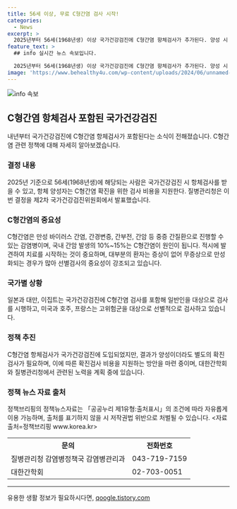```yaml
---
title: 56세 이상, 무료 C형간염 검사 시작!
categories:
  - News
excerpt: >
  2025년부터 56세(1968년생) 이상 국가건강검진에 C형간염 항체검사가 추가된다. 양성 시 추가 검사비 지원, 전문적 치료 중요. C형간염으로 인한 중증 간질환 위험과 간암 발생 위험 강조. 도입에 따라 조기 발견과 치료의 중요성 강조. 무증상으로 진행되어 조기 발견이 어려운데, 국가건강검진에 포함하여 조기 발견과 치료에 도움이 될 전망.
feature_text: >
  ## info 실시간 뉴스 속보입니다.

  2025년부터 56세(1968년생) 이상 국가건강검진에 C형간염 항체검사가 추가된다. 양성 시 추가 검사비 지원, 전문적 치료 중요. C형간염으로 인한 중증 간질환 위험과 간암 발생 위험 강조. 도입에 따라 조기 발견과 치료의 중요성 강조. 무증상으로 진행되어 조기 발견이 어려운데, 국가건강검진에 포함하여 조기 발견과 치료에 도움이 될 전망.
image: 'https://www.behealthy4u.com/wp-content/uploads/2024/06/unnamed-file.png'
---
```


<p><img src="https://www.behealthy4u.com/wp-content/uploads/2024/06/unnamed-file.png" alt="info 속보" /></p>

<h2 data-ke-size="size26">C형간염 항체검사 포함된 국가건강검진</h2>

<p data-ke-size="size16">내년부터 국가건강검진에 C형간염 항체검사가 포함된다는 소식이 전해졌습니다. C형간염 관련 정책에 대해 자세히 알아보겠습니다.</p>

<h3><b>결정 내용</b></h3>

<p data-ke-size="size16">2025년 기준으로 56세(1968년생)에 해당되는 사람은 국가건강검진 시 항체검사를 받을 수 있고, 항체 양성자는 C형간염 확진을 위한 검사 비용을 지원한다. 질병관리청은 이번 결정을 제2차 국가건강검진위원회에서 발표했습니다.</p>

<h3><b>C형간염의 중요성</b></h3>

<p data-ke-size="size16">C형간염은 만성 바이러스 간염, 간경변증, 간부전, 간암 등 중증 간질환으로 진행할 수 있는 감염병이며, 국내 간암 발생의 10%~15%는 C형간염이 원인이 됩니다. 적시에 발견하여 치료를 시작하는 것이 중요하며, 대부분의 환자는 증상이 없어 무증상으로 만성화되는 경우가 많아 선별검사의 중요성이 강조되고 있습니다.</p>

<h3><b>국가별 상황</b></h3>

<p data-ke-size="size16">일본과 대만, 이집트는 국가건강검진에 C형간염 검사를 포함해 일반인을 대상으로 검사를 시행하고, 미국과 호주, 프랑스는 고위험군을 대상으로 선별적으로 검사하고 있습니다.</p>

<h3><b>정책 추진</b></h3>

<p data-ke-size="size16">C형간염 항체검사가 국가건강검진에 도입되었지만, 결과가 양성이더라도 별도의 확진검사가 필요하며, 이에 따른 확진검사 비용을 지원하는 방안을 마련 중이며, 대한간학회와 질병관리청에서 관련된 노력을 계획 중에 있습니다.</p> 

<h3><b>정책 뉴스 자료 출처</b></h3>

<p data-ke-size="size16">정책브리핑의 정책뉴스자료는 「공공누리 제1유형:출처표시」의 조건에 따라 자유롭게 이용 가능하며, 출처를 표기하지 않을 시 저작권법 위반으로 처벌될 수 있습니다. <자료출처=정책브리핑 www.korea.kr></p>

<table>
  <tr>
    <th>문의</th>
    <th>전화번호</th>
  </tr>
  <tr>
    <td>질병관리청 감염병정책국 감염병관리과</td>
    <td>043-719-7159</td>
  </tr>
  <tr>
    <td>대한간학회</td>
    <td>02-703-0051</td>
  </tr>
</table>

<hr>
유용한 생활 정보가 필요하시다면, <a href="https://qoogle.tistory.com" rel="dofollow">qoogle.tistory.com</a>


